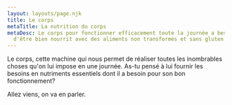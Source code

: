 ```yaml
---
layout: layouts/page.njk
title: Le corps
metaTitle: La nutrition du corps
metaDesc: Le corps pour fonctionner efficacement toute la journée a besoin
  d'être bien nourrit avec des aliments non transformés et sans gluten moderne.
---
```

Le corps, cette machine qui nous permet de réaliser toutes les inombrables choses qu'on lui impose en une journée. As-tu pensé à lui fournir les besoins en nutriments essentiels dont il a besoin pour son bon fonctionnement?

Allez viens, on va en parler.